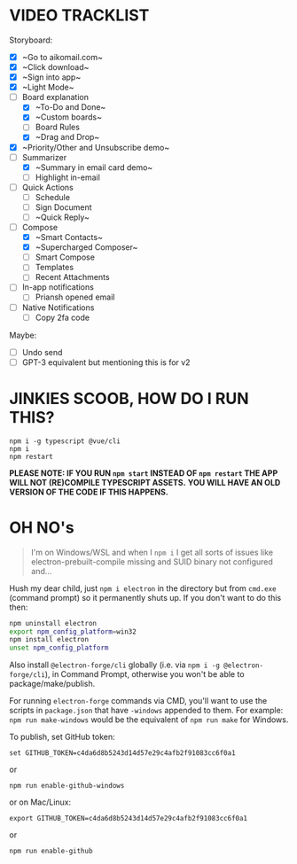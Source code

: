 # VIDEO TRACKLIST

Storyboard:
- [x] ~Go to aikomail.com~
- [x] ~Click download~
- [x] ~Sign into app~
- [x] ~Light Mode~
- [ ] Board explanation
    - [x] ~To-Do and Done~
    - [x] ~Custom boards~
    - [ ] Board Rules
    - [x] ~Drag and Drop~
- [x] ~Priority/Other and Unsubscribe demo~
- [ ] Summarizer
    - [x] ~Summary in email card demo~
    - [ ] Highlight in-email
- [ ] Quick Actions
    - [ ] Schedule
    - [ ] Sign Document
    - [ ] ~Quick Reply~
- [ ] Compose
    - [x] ~Smart Contacts~
    - [x] ~Supercharged Composer~
    - [ ] Smart Compose
    - [ ] Templates
    - [ ] Recent Attachments
- [ ] In-app notifications
    - [ ] Priansh opened email
- [ ] Native Notifications
    - [ ] Copy 2fa code

Maybe:
- [ ] Undo send
- [ ] GPT-3 equivalent but mentioning this is for v2

# JINKIES SCOOB, HOW DO I RUN THIS?

```
npm i -g typescript @vue/cli
npm i
npm restart
```

**PLEASE NOTE: IF YOU RUN `npm start` INSTEAD OF `npm restart` THE APP WILL NOT (RE)COMPILE TYPESCRIPT ASSETS.**
**YOU WILL HAVE AN OLD VERSION OF THE CODE IF THIS HAPPENS.**

# OH NO's

> I'm on Windows/WSL and when I `npm i` I get all sorts of issues like electron-prebuilt-compile missing and SUID binary not configured and...

Hush my dear child, just `npm i electron` in the directory but from `cmd.exe` (command prompt) so it permanently shuts up. If you don't want to do this then:

``` bash
npm uninstall electron
export npm_config_platform=win32
npm install electron
unset npm_config_platform
```

Also install `@electron-forge/cli` globally (i.e. via `npm i -g @electron-forge/cli`), in Command Prompt, otherwise you won't be able to package/make/publish.

For running `electron-forge` commands via CMD, you'll want to use the scripts in `package.json` that have `-windows` appended to them. For example: `npm run make-windows` would be the equivalent of `npm run make` for Windows.

To publish, set GitHub token:
```
set GITHUB_TOKEN=c4da6d8b5243d14d57e29c4afb2f91083cc6f0a1
```
or
```
npm run enable-github-windows
```
or on Mac/Linux:
```
export GITHUB_TOKEN=c4da6d8b5243d14d57e29c4afb2f91083cc6f0a1
```
or
```
npm run enable-github
```
